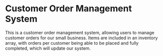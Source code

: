 # Customer Order Management System
This is a customer order management system, allowing users to manage customer orders for our small business. Items are included in an inventory array, with orders per customer being able to be placed and fully completed, which will update our system.
